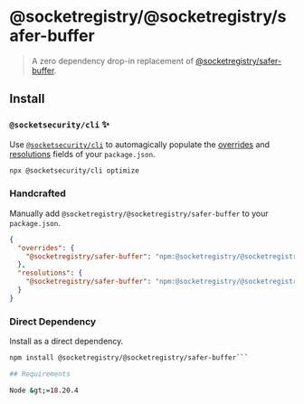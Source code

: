 # @socketregistry/@socketregistry/safer-buffer

> A zero dependency drop-in replacement of
> [@socketregistry/safer-buffer](https://www.npmjs.com/package/@socketregistry/safer-buffer).

## Install

### `@socketsecurity/cli` :sparkles:

Use [`@socketsecurity/cli`](https://www.npmjs.com/package/@socketsecurity/cli)
to automagically populate the
[overrides](https://docs.npmjs.com/cli/v9/configuring-npm/package-json#overrides)
and [resolutions](https://yarnpkg.com/configuration/manifest#resolutions) fields
of your `package.json`.

```sh
npx @socketsecurity/cli optimize
```

### Handcrafted

Manually add `@socketregistry/@socketregistry/safer-buffer` to your
`package.json`.

```json
{
  "overrides": {
    "@socketregistry/safer-buffer": "npm:@socketregistry/@socketregistry/safer-buffer@^1"
  },
  "resolutions": {
    "@socketregistry/safer-buffer": "npm:@socketregistry/@socketregistry/safer-buffer@^1"
  }
}
```

### Direct Dependency

Install as a direct dependency.

````sh
npm install @socketregistry/@socketregistry/safer-buffer```

## Requirements

Node &gt;=18.20.4
````
